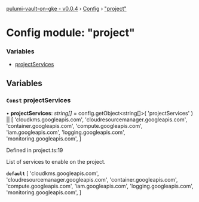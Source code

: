 [pulumi-vault-on-gke - v0.0.4](../../README.md) › [Config](../README.md) › ["project"](_project_.md)

# Config module: "project"

### Variables

* [projectServices](_project_.md#const-projectservices)

## Variables

### `Const` projectServices

• **projectServices**: *string[]* = config.getObject<string[]>(
  'projectServices'
) || [
  'cloudkms.googleapis.com',
  'cloudresourcemanager.googleapis.com',
  'container.googleapis.com',
  'compute.googleapis.com',
  'iam.googleapis.com',
  'logging.googleapis.com',
  'monitoring.googleapis.com',
]

Defined in project.ts:19

List of services to enable on the project.

**`default`** 
[
  'cloudkms.googleapis.com',
  'cloudresourcemanager.googleapis.com',
  'container.googleapis.com',
  'compute.googleapis.com',
  'iam.googleapis.com',
  'logging.googleapis.com',
  'monitoring.googleapis.com',
]
